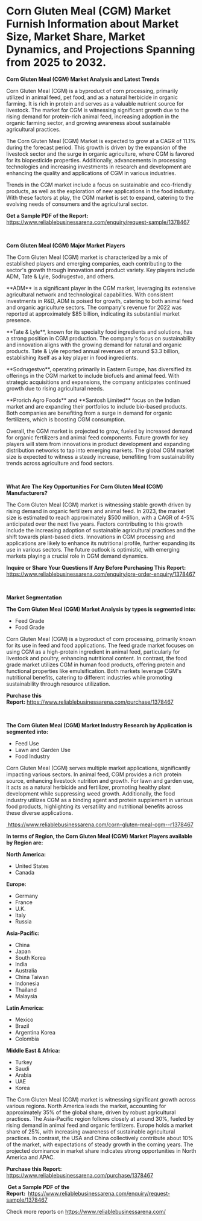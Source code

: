 <p><h1>Corn Gluten Meal (CGM) Market Furnish Information about Market Size, Market Share, Market Dynamics, and Projections Spanning from 2025 to 2032.</h1></p><p><strong>Corn Gluten Meal (CGM) Market Analysis and Latest Trends</strong></p>
<p><p>Corn Gluten Meal (CGM) is a byproduct of corn processing, primarily utilized in animal feed, pet food, and as a natural herbicide in organic farming. It is rich in protein and serves as a valuable nutrient source for livestock. The market for CGM is witnessing significant growth due to the rising demand for protein-rich animal feed, increasing adoption in the organic farming sector, and growing awareness about sustainable agricultural practices.</p><p>The Corn Gluten Meal (CGM) Market is expected to grow at a CAGR of 11.1% during the forecast period. This growth is driven by the expansion of the livestock sector and the surge in organic agriculture, where CGM is favored for its biopesticide properties. Additionally, advancements in processing technologies and increasing investments in research and development are enhancing the quality and applications of CGM in various industries.</p><p>Trends in the CGM market include a focus on sustainable and eco-friendly products, as well as the exploration of new applications in the food industry. With these factors at play, the CGM market is set to expand, catering to the evolving needs of consumers and the agricultural sector.</p></p>
<p><strong>Get a Sample PDF of the Report:&nbsp;</strong> <a href="https://www.reliablebusinessarena.com/enquiry/request-sample/1378467?utm_campaign=2120&utm_medium=2&utm_source=Github&utm_content=ia&utm_term=15022025&utm_id=corn-gluten-meal-cgm">https://www.reliablebusinessarena.com/enquiry/request-sample/1378467</a></p>
<p>&nbsp;</p>
<p><strong>Corn Gluten Meal (CGM) Major Market Players</strong></p>
<p><p>The Corn Gluten Meal (CGM) market is characterized by a mix of established players and emerging companies, each contributing to the sector's growth through innovation and product variety. Key players include ADM, Tate & Lyle, Sodrugestvo, and others.</p><p>**ADM** is a significant player in the CGM market, leveraging its extensive agricultural network and technological capabilities. With consistent investments in R&D, ADM is poised for growth, catering to both animal feed and organic agriculture sectors. The company's revenue for 2022 was reported at approximately $85 billion, indicating its substantial market presence.</p><p>**Tate & Lyle**, known for its specialty food ingredients and solutions, has a strong position in CGM production. The company's focus on sustainability and innovation aligns with the growing demand for natural and organic products. Tate & Lyle reported annual revenues of around $3.3 billion, establishing itself as a key player in food ingredients.</p><p>**Sodrugestvo**, operating primarily in Eastern Europe, has diversified its offerings in the CGM market to include biofuels and animal feed. With strategic acquisitions and expansions, the company anticipates continued growth due to rising agricultural needs.</p><p>**Prorich Agro Foods** and **Santosh Limited** focus on the Indian market and are expanding their portfolios to include bio-based products. Both companies are benefiting from a surge in demand for organic fertilizers, which is boosting CGM consumption.</p><p>Overall, the CGM market is projected to grow, fueled by increased demand for organic fertilizers and animal feed components. Future growth for key players will stem from innovations in product development and expanding distribution networks to tap into emerging markets. The global CGM market size is expected to witness a steady increase, benefiting from sustainability trends across agriculture and food sectors.</p></p>
<p>&nbsp;</p>
<p><strong>What Are The Key Opportunities For Corn Gluten Meal (CGM) Manufacturers?</strong></p>
<p><p>The Corn Gluten Meal (CGM) market is witnessing stable growth driven by rising demand in organic fertilizers and animal feed. In 2023, the market size is estimated to reach approximately $500 million, with a CAGR of 4-5% anticipated over the next five years. Factors contributing to this growth include the increasing adoption of sustainable agricultural practices and the shift towards plant-based diets. Innovations in CGM processing and applications are likely to enhance its nutritional profile, further expanding its use in various sectors. The future outlook is optimistic, with emerging markets playing a crucial role in CGM demand dynamics.</p></p>
<p><strong>Inquire or Share Your Questions If Any Before Purchasing This Report:</strong> <a href="https://www.reliablebusinessarena.com/enquiry/pre-order-enquiry/1378467?utm_campaign=2120&utm_medium=2&utm_source=Github&utm_content=ia&utm_term=15022025&utm_id=corn-gluten-meal-cgm">https://www.reliablebusinessarena.com/enquiry/pre-order-enquiry/1378467</a></p>
<p>&nbsp;</p>
<p><strong>Market Segmentation</strong></p>
<p><strong>The Corn Gluten Meal (CGM) Market Analysis by types is segmented into:</strong></p>
<p><ul><li>Feed Grade</li><li>Food Grade</li></ul></p>
<p><p>Corn Gluten Meal (CGM) is a byproduct of corn processing, primarily known for its use in feed and food applications. The feed grade market focuses on using CGM as a high-protein ingredient in animal feed, particularly for livestock and poultry, enhancing nutritional content. In contrast, the food grade market utilizes CGM in human food products, offering protein and functional properties like emulsification. Both markets leverage CGM's nutritional benefits, catering to different industries while promoting sustainability through resource utilization.</p></p>
<p><strong>Purchase this Report:&nbsp;</strong><a href="https://www.reliablebusinessarena.com/purchase/1378467?utm_campaign=2120&utm_medium=2&utm_source=Github&utm_content=ia&utm_term=15022025&utm_id=corn-gluten-meal-cgm">https://www.reliablebusinessarena.com/purchase/1378467</a></p>
<p>&nbsp;</p>
<p><strong>The Corn Gluten Meal (CGM) Market Industry Research by Application is segmented into:</strong></p>
<p><ul><li>Feed Use</li><li>Lawn and Garden Use</li><li>Food Industry</li></ul></p>
<p><p>Corn Gluten Meal (CGM) serves multiple market applications, significantly impacting various sectors. In animal feed, CGM provides a rich protein source, enhancing livestock nutrition and growth. For lawn and garden use, it acts as a natural herbicide and fertilizer, promoting healthy plant development while suppressing weed growth. Additionally, the food industry utilizes CGM as a binding agent and protein supplement in various food products, highlighting its versatility and nutritional benefits across these diverse applications.</p></p>
<p><a href="https://www.reliablebusinessarena.com/corn-gluten-meal-cgm--r1378467?utm_campaign=2120&utm_medium=2&utm_source=Github&utm_content=ia&utm_term=15022025&utm_id=corn-gluten-meal-cgm">&nbsp;https://www.reliablebusinessarena.com/corn-gluten-meal-cgm--r1378467</a></p>
<p><strong>In terms of Region, the Corn Gluten Meal (CGM) Market Players available by Region are:</strong></p>
<p>
    <p> <strong> North America: </strong>
        <ul>
            <li>United States</li>
            <li>Canada</li>
        </ul>
        </p> 
    <p> <strong> Europe: </strong>
        <ul>
            <li>Germany</li>
            <li>France</li>
            <li>U.K.</li>
            <li>Italy</li>
            <li>Russia</li>
        </ul>
        </p> 
    <p> <strong> Asia-Pacific: </strong>
        <ul>
            <li>China</li>
            <li>Japan</li>
            <li>South Korea</li>
            <li>India</li>
            <li>Australia</li>
            <li>China Taiwan</li>
            <li>Indonesia</li>
            <li>Thailand</li>
            <li>Malaysia</li>
        </ul>
        </p> 
    <p> <strong> Latin America: </strong>
        <ul>
            <li>Mexico</li>
            <li>Brazil</li>
            <li>Argentina Korea</li>
            <li>Colombia</li>
        </ul>
        </p> 
    <p> <strong> Middle East & Africa: </strong>
        <ul>
            <li>Turkey</li>
            <li>Saudi</li>
            <li>Arabia</li>
            <li>UAE</li>
            <li>Korea</li>
        </ul>
    </p>
    </p>
<p><p>The Corn Gluten Meal (CGM) market is witnessing significant growth across various regions. North America leads the market, accounting for approximately 35% of the global share, driven by robust agricultural practices. The Asia-Pacific region follows closely at around 30%, fueled by rising demand in animal feed and organic fertilizers. Europe holds a market share of 25%, with increasing awareness of sustainable agricultural practices. In contrast, the USA and China collectively contribute about 10% of the market, with expectations of steady growth in the coming years. The projected dominance in market share indicates strong opportunities in North America and APAC.</p></p>
<p><strong>Purchase this Report: </strong><a href="https://www.reliablebusinessarena.com/purchase/1378467?utm_campaign=2120&utm_medium=2&utm_source=Github&utm_content=ia&utm_term=15022025&utm_id=corn-gluten-meal-cgm">https://www.reliablebusinessarena.com/purchase/1378467</a></p>
<p>&nbsp;<strong>Get a Sample PDF of the Report:&nbsp;&nbsp;</strong><a href="https://www.reliablebusinessarena.com/enquiry/request-sample/1378467?utm_campaign=2120&utm_medium=2&utm_source=Github&utm_content=ia&utm_term=15022025&utm_id=corn-gluten-meal-cgm">https://www.reliablebusinessarena.com/enquiry/request-sample/1378467</a></p>
<p><strong></strong></p>
<p>Check more reports on <a href="https://www.reliablebusinessarena.com/?utm_campaign=2120&utm_medium=2&utm_source=Github&utm_content=ia&utm_term=15022025&utm_id=corn-gluten-meal-cgm">https://www.reliablebusinessarena.com/</a></p>